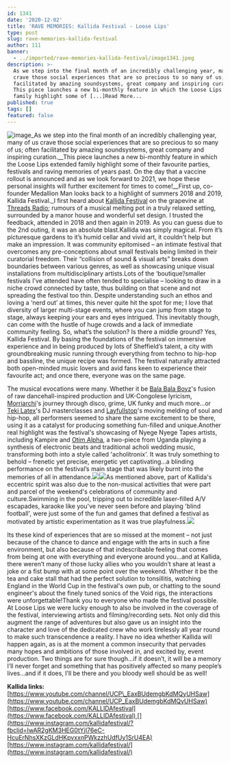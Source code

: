 ```yaml
---
id: 1341
date: '2020-12-02'
title: 'RAVE MEMORIES: Kallida Festival - Loose Lips'
type: post
slug: rave-memories-kallida-festival
author: 111
banner:
  - ../imported/rave-memories-kallida-festival/image1341.jpeg
description: >-
  As we step into the final month of an incredibly challenging year, many of us
  crave those social experiences that are so precious to so many of us; often
  facilitated by amazing soundsystems, great company and inspiring curation.
  This piece launches a new bi-monthly feature in which the Loose Lips extended
  family highlight some of [...]Read More...
published: true
tags: []
featured: false
---
```

![image](../../imported/rave-memories-kallida-festival/image1341.jpeg)_As we step into the final month of an incredibly challenging year, many of us crave those social experiences that are so precious to so many of us; often facilitated by amazing soundsystems, great company and inspiring curation.__This piece launches a new bi-monthly feature in which the Loose Lips extended family highlight some of their favourite parties, festivals and raving memories of years past. On the day that a vaccine rollout is announced and as we look forward to 2021, we hope these personal insights will further excitement for times to come!__First up, co-founder Medallion Man looks back to a highlight of summers 2018 and 2019, Kallida Festival._I first heard about [Kallida Festival](https://www.facebook.com/KALLIDAfestival) on the grapevine at [Threads Radio](http://www.threadsradio.com); rumours of a musical melting pot in a truly relaxed setting, surrounded by a manor house and wonderful set design. I trusted the feedback, attended in 2018 and then again in 2019. As you can guess due to the 2nd outing, it was an absolute blast.Kallida was simply magical. From it’s picturesque gardens to it’s humid cellar and vivid art, it couldn't help but make an impression. It was community epitomised – an intimate festival that overcomes any pre-conceptions about small festivals being limited in their curatorial freedom. Their “collision of sound & visual arts” breaks down boundaries between various genres, as well as showcasing unique visual installations from multidisciplinary artists.Lots of the ‘boutique’/smaller festivals I’ve attended have often tended to specialise – looking to draw in a niche crowd connected by taste, thus building on that scene and not spreading the festival too thin. Despite understanding such an ethos and loving a ‘nerd out’ at times, this never quite hit the spot for me; I love that diversity of larger multi-stage events, where you can jump from stage to stage, always keeping your ears and eyes intrigued. This inevitably though, can come with the hustle of huge crowds and a lack of immediate community feeling. So, what’s the solution? Is there a middle ground? Yes, Kallida Festival. By basing the foundations of the festival on immersive experience and in being produced by lots of Sheffield’s talent, a city with groundbreaking music running through everything from techno to hip-hop and bassline, the unique recipe was formed. The festival naturally attracted both open-minded music lovers and avid fans keen to experience their favourite act; and once there, everyone was on the same page.

The musical evocations were many. Whether it be [Bala Bala Boyz](https://djmag.com/features/meet-mc-bala-bala-boyz)'s fusion of raw dancehall-inspired production and UK-Congolese lyricism, [Morriarchi](https://blahrecords.com/pages/morriarchi)'s journey through disco, grime, UK funky and much more…or [Teki Latex](https://soundcloud.com/teki-latex)'s DJ masterclasses and [Layfullstop](https://www.facebook.com/layfullstop/)'s moving melding of soul and hip-hop, all performers seemed to share the same excitement to be there, using it as a catalyst for producing something fun-filled and unique.Another real highlight was the festival's showcasing of Nyege Nyege Tapes artists, including Kampire and [Otim Alpha](https://earth-agency.com/artists/otim-alpha/), a two-piece from Uganda playing a synthesis of electronic beats and traditional acholi wedding music, transforming both into a style called 'acholitronix'. It was truly something to behold – frenetic yet precise, energetic yet captivating…a blinding performance on the festival’s main stage that was likely burnt into the memories of all in attendance.![](/wp-content/uploads/live/img/wysiwyg/5fc8283353160.jpg)![](/wp-content/uploads/live/img/wysiwyg/5fc8307038027.png)As mentioned above, part of Kallida's eccentric spirit was also due to the non-musical activities that were part and parcel of the weekend's celebrations of community and culture.Swimming in the pool, tripping out to incredible laser-filled A/V escapades, karaoke like you've never seen before and playing 'blind football', were just some of the fun and games that defined a festival as motivated by artistic experimentation as it was true playfulness.![](/wp-content/uploads/live/img/wysiwyg/5fc8287d9ea3b.jpg)

Its these kind of experiences that are so missed at the moment – not just because of the chance to dance and engage with the arts in such a fine environment, but also because of that indescribable feeling that comes from being at one with everything and everyone around you…and at Kallida, there weren’t many of those lucky allies who you wouldn’t share at least a joke or a fist bump with at some point over the weekend. Whether it be the tea and cake stall that had the perfect solution to tonsillitis, watching England in the World Cup in the festival's own pub, or chatting to the sound engineer's about the finely tuned sonics of the Void rigs, the interactions were unforgettable!Thank you to everyone who made the festival possible. At Loose Lips we were lucky enough to also be involved in the coverage of the festival, interviewing artists and filming/recording sets. Not only did this augment the range of adventures but also gave us an insight into the character and love of the dedicated crew who work tirelessly all year round to make such transcendence a reality. I have no idea whether Kallida will happen again, as is at the moment a common insecurity that pervades many hopes and ambitions of those involved in, and excited by, event production. Two things are for sure though…if it doesn’t, it will be a memory I’ll never forget and something that has positively affected so many people’s lives…and if it does, I’ll be there and you bloody well should be as well!

**Kallida links:**[https://www.youtube.com/channel/UCP\_EaxBUdemgbKdMQyUHSaw](https://www.youtube.com/channel/UCP_EaxBUdemgbKdMQyUHSaw)[https://www.facebook.com/KALLIDAfestival](https://www.facebook.com/KALLIDAfestival) [](https://www.instagram.com/kallidafestival/?fbclid=IwAR2gKM3HEG0tYjI76eC-HcuErNhsXKzGLdHKpvxxnPWkzzhUdfUy1SrU4EA)[https://www.instagram.com/kallidafestival/](https://www.instagram.com/kallidafestival/)